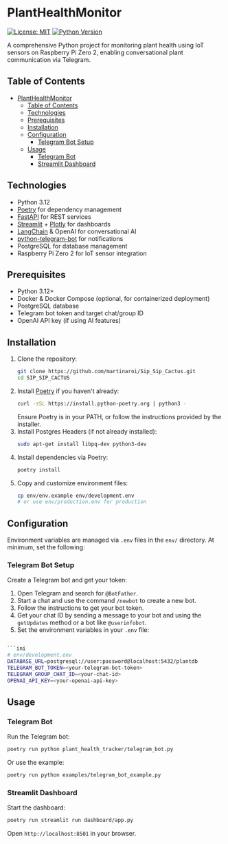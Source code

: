# PlantHealthMonitor

[![License: MIT](https://img.shields.io/badge/License-MIT-blue.svg)](LICENSE)
[![Python Version](https://img.shields.io/badge/python-3.12-blue.svg)](https://www.python.org/downloads/release/python-3120/)

A comprehensive Python project for monitoring plant health using IoT sensors on Raspberry Pi Zero 2, enabling conversational plant communication via Telegram.

## Table of Contents

- [PlantHealthMonitor](#planthealthmonitor)
  - [Table of Contents](#table-of-contents)
  - [Technologies](#technologies)
  - [Prerequisites](#prerequisites)
  - [Installation](#installation)
  - [Configuration](#configuration)
    - [Telegram Bot Setup](#telegram-bot-setup)
  - [Usage](#usage)
    - [Telegram Bot](#telegram-bot)
    - [Streamlit Dashboard](#streamlit-dashboard)


## Technologies

- Python 3.12
- [Poetry](https://python-poetry.org/) for dependency management
- [FastAPI](https://fastapi.tiangolo.com/) for REST services
- [Streamlit](https://streamlit.io/) + [Plotly](https://plotly.com/) for dashboards
- [LangChain](https://langchain.com/) & OpenAI for conversational AI
- [python-telegram-bot](https://github.com/python-telegram-bot/python-telegram-bot) for notifications
- PostgreSQL for database management
- Raspberry Pi Zero 2 for IoT sensor integration

## Prerequisites

- Python 3.12+
- Docker & Docker Compose (optional, for containerized deployment)
- PostgreSQL database
- Telegram bot token and target chat/group ID
- OpenAI API key (if using AI features)

## Installation

1. Clone the repository:
   ```bash
   git clone https://github.com/martinaroi/Sip_Sip_Cactus.git
   cd SIP_SIP_CACTUS
   ```
2. Install [Poetry](https://python-poetry.org/docs/#installation) if you haven't already:
   ```bash
   curl -sSL https://install.python-poetry.org | python3 -
   ```
   Ensure Poetry is in your PATH, or follow the instructions provided by the installer.
3. Install Postgres Headers (if not already installed):
   ```bash
   sudo apt-get install libpq-dev python3-dev
   ```
4. Install dependencies via Poetry:
   ```bash
   poetry install
   ```
5. Copy and customize environment files:
   ```bash
   cp env/env.example env/development.env
   # or use env/production.env for production
   ```

## Configuration

Environment variables are managed via `.env` files in the `env/` directory. At minimum, set the following:

### Telegram Bot Setup
Create a Telegram bot and get your token:
1. Open Telegram and search for `@BotFather`.
2. Start a chat and use the command `/newbot` to create a new bot.
3. Follow the instructions to get your bot token.
4. Get your chat ID by sending a message to your bot and using the `getUpdates` method or a bot like `@userinfobot`.
5. Set the environment variables in your `.env` file:

```bash

```ini
# env/development.env
DATABASE_URL=postgresql://user:password@localhost:5432/plantdb
TELEGRAM_BOT_TOKEN=<your-telegram-bot-token>
TELEGRAM_GROUP_CHAT_ID=<your-chat-id>
OPENAI_API_KEY=<your-openai-api-key>
```

## Usage

### Telegram Bot

Run the Telegram bot:
```bash
poetry run python plant_health_tracker/telegram_bot.py
```
Or use the example:
```bash
poetry run python examples/telegram_bot_example.py
```

### Streamlit Dashboard

Start the dashboard:
```bash
poetry run streamlit run dashboard/app.py
```
Open `http://localhost:8501` in your browser.
